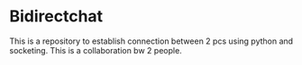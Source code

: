 # Bidirectchat
This is a repository to establish connection between 2 pcs using python and socketing.
This is a collaboration bw 2 people.
